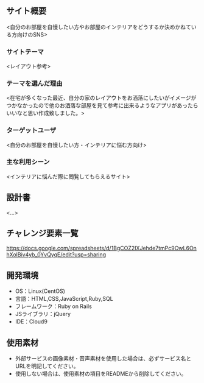 # <Room make>

## サイト概要
<自分のお部屋を自慢したい方やお部屋のインテリアをどうするか決めかねている方向けのSNS>

### サイトテーマ
<レイアウト参考>

### テーマを選んだ理由
<在宅が多くなった最近、自分の家のレイアウトをお洒落にしたいがイメージがつかなかったので他のお洒落な部屋を見て参考に出来るようなアプリがあったらいいなと思い作成致しました。>

### ターゲットユーザ
<自分のお部屋を自慢したい方・インテリアに悩む方向け>

### 主な利用シーン
<インテリアに悩んだ際に閲覧してもらえるサイト>

## 設計書
<...>

## チャレンジ要素一覧
<https://docs.google.com/spreadsheets/d/1BgCOZ2IXJehde7tmPc9OwL6OnhXolBiv4yb_0YvQyqE/edit?usp=sharing>

## 開発環境
- OS：Linux(CentOS)
- 言語：HTML,CSS,JavaScript,Ruby,SQL
- フレームワーク：Ruby on Rails
- JSライブラリ：jQuery
- IDE：Cloud9

## 使用素材
- 外部サービスの画像素材・音声素材を使用した場合は、必ずサービス名とURLを明記してください。
- 使用しない場合は、使用素材の項目をREADMEから削除してください。
